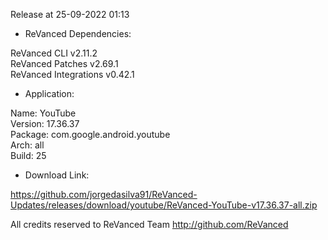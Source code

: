 Release at 25-09-2022 01:13
  
- ReVanced Dependencies:
  
ReVanced CLI v2.11.2  
ReVanced Patches v2.69.1  
ReVanced Integrations v0.42.1  

- Application:
  
Name: YouTube  
Version: 17.36.37  
Package: com.google.android.youtube  
Arch: all  
Build: 25  

- Download Link:
  
https://github.com/jorgedasilva91/ReVanced-Updates/releases/download/youtube/ReVanced-YouTube-v17.36.37-all.zip  

All credits reserved to ReVanced Team
http://github.com/ReVanced  
